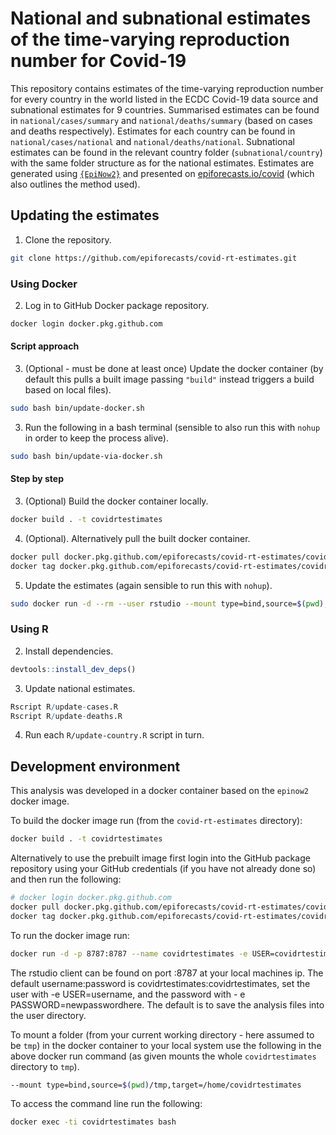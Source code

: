 
# National and subnational estimates of the time-varying reproduction number for Covid-19

This repository contains estimates of the time-varying reproduction number for every country in the world listed in the ECDC Covid-19 data source and subnational estimates for 9 countries. Summarised estimates can be found in `national/cases/summary` and `national/deaths/summary` (based on cases and deaths respectively). Estimates for each country can be found in `national/cases/national` and `national/deaths/national`. Subnational estimates can be found in the relevant country folder (`subnational/country`) with the same folder structure as for the national estimates. Estimates are generated using [`{EpiNow2}`](https://epiforecasts.io/EpiNow2/) and presented on [epiforecasts.io/covid](https://epiforecasts.io/covid) (which also outlines the method used).

## Updating the estimates

1. Clone the repository.

```bash
git clone https://github.com/epiforecasts/covid-rt-estimates.git
```

### Using Docker

2. Log in to GitHub Docker package repository.

```bash
docker login docker.pkg.github.com
```

#### Script approach


3. (Optional - must be done at least once) Update the docker container (by default this pulls a built image passing `"build"` instead triggers a build based on local files).

```bash
sudo bash bin/update-docker.sh
```

3. Run the following in a bash terminal (sensible to also run this with `nohup` in order to keep the process alive).

```bash
sudo bash bin/update-via-docker.sh
```

#### Step by step


3. (Optional) Build the docker container locally.

```bash
docker build . -t covidrtestimates
```

4. (Optional). Alternatively pull the built docker container.

```bash
docker pull docker.pkg.github.com/epiforecasts/covid-rt-estimates/covidrtestimates:latest
docker tag docker.pkg.github.com/epiforecasts/covid-rt-estimates/covidrtestimates:latest covidrtestimates
```

5. Update the estimates (again sensible to run this with `nohup`).

```bash
sudo docker run -d --rm --user rstudio --mount type=bind,source=$(pwd),target=/home/rstudio/covid-rt-estimates --name covidrtestimates covidrtestimates /bin/bash bin/update-estimates.sh
```


### Using R

2. Install dependencies.

```r
devtools::install_dev_deps()
```

3. Update national estimates.

```r
Rscript R/update-cases.R
Rscript R/update-deaths.R
```

4. Run each `R/update-country.R` script in turn.

## Development environment

This analysis was developed in a docker container based on the `epinow2` docker image.

To build the docker image run (from the `covid-rt-estimates` directory):

``` bash
docker build . -t covidrtestimates
```

Alternatively to use the prebuilt image first login into the GitHub package repository using your GitHub credentials (if you have not already done so) and then run the following:

```bash
# docker login docker.pkg.github.com
docker pull docker.pkg.github.com/epiforecasts/covid-rt-estimates/covidrtestimates:latest
docker tag docker.pkg.github.com/epiforecasts/covid-rt-estimates/covidrtestimates:latest covidrtestimates
```
To run the docker image run:

``` bash
docker run -d -p 8787:8787 --name covidrtestimates -e USER=covidrtestimates -e PASSWORD=covidrtestimates covidrtestimates
```

The rstudio client can be found on port :8787 at your local machines ip.
The default username:password is covidrtestimates:covidrtestimates, set the user with -e
USER=username, and the password with - e PASSWORD=newpasswordhere. The
default is to save the analysis files into the user directory.

To mount a folder (from your current working directory - here assumed to
be `tmp`) in the docker container to your local system use the following
in the above docker run command (as given mounts the whole `covidrtestimates`
directory to `tmp`).

``` bash
--mount type=bind,source=$(pwd)/tmp,target=/home/covidrtestimates
```

To access the command line run the following:

``` bash
docker exec -ti covidrtestimates bash
```
